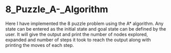 # 8_Puzzle_A-_Algorithm
Here I have implemented the 8 puzzle problem using the A* algorithm. Any state can be entered as the initial state and goal state can be defined by the user. It will give the output and print the number of nodes explored, expanded and number of steps it took to reach the output along with printing the moves of each step.
